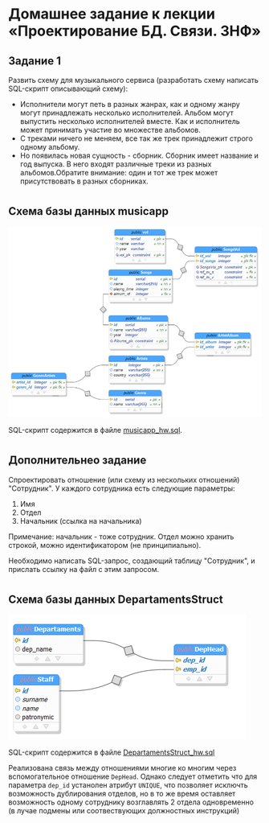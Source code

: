 # Домашнее задание к лекции «Проектирование БД. Связи. 3НФ»

## Задание 1

Развить схему для музыкального сервиса  (разработать схему написать SQL-скрипт описывающий схему):

+ Исполнители могут петь в разных жанрах, как и одному жанру могут принадлежать несколько исполнителей.
Альбом могут выпустить несколько исполнителей вместе. Как и исполнитель может принимать участие во множестве альбомов.
+ С треками ничего не меняем, все так же трек принадлежит строго одному альбому.
+ Но появилась новая сущность - сборник. Сборник имеет название и год выпуска. В него входят различные треки из разных альбомов.Обратите внимание: один и тот же трек может присутствовать в разных сборниках.

# 

## Схема базы данных musicapp

![схема базы данных](/img/musicapp.png)

SQL-скрипт содержится в файле [musicapp_hw.sql](/musicapp_hw.sql 'musicapp_hw.sql').

#
## Дополнительнео задание

Спроектировать отношение (или схему из нескольких отношений) "Сотрудник". У каждого сотрудника есть следующие параметры:

1. Имя
2. Отдел
3. Начальник (ссылка на начальника)
   
Примечание: начальник - тоже сотрудник. Отдел можно хранить строкой, можно идентификатором (не принципиально).

Необходимо написать SQL-запрос, создающий таблицу "Сотрудник", и прислать ссылку на файл с этим запросом.

#
## Схема базы данных DepartamentsStruct
![схема базы данных](/img/DepartamentsStruct.png)

SQL-скрипт содержится в файле [DepartamentsStruct_hw.sql](/DepartamentsStruct_hw.sql 'DepartamentsStruct_hw.sql')

Реализована связь между отношениями многие ко многим через вспомогательное отношение ```DepHead```. Однако следует отметить что для параметра ```dep_id``` устанолен атрибут ```UNIQUE```, что позволяет исключть возможность дублирования отделов, но в то же время оставляет возможность одному сотруднику возглавлять 2 отдела одновременно (в лучае подмены или соотвествующих должностных инструкций) 